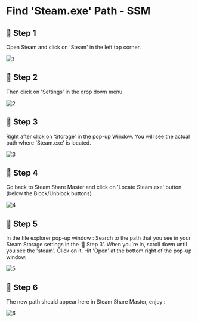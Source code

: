 # Find 'Steam.exe' Path - SSM

## 📝 Step 1
Open Steam and click on 'Steam' in the left top corner. 


![1](https://github.com/user-attachments/assets/83da25de-07c0-4821-82e0-88839bdacf89)

## 📝 Step 2
Then click on 'Settings' in the drop down menu.


![2](https://github.com/user-attachments/assets/824d2c4f-e764-43aa-a6a3-9965f783fe3c)

## 📝 Step 3
Right after click on 'Storage' in the pop-up Window.
You will see the actual path where 'Steam.exe' is located.


![3](https://github.com/user-attachments/assets/cf19db60-b990-43e8-9922-70ada3b81a80)


## 📝 Step 4
Go back to Steam Share Master and click on 'Locate Steam.exe' button (below the Block/Unblock buttons)

![4](https://github.com/user-attachments/assets/5c26929b-ceee-4b89-9507-ebdedb2e882a)

## 📝 Step 5
In the file explorer pop-up window : 
Search to the path that you see in your Steam Storage settings in the '📝 Step 3'.
When you're in, scroll down until you see the 'steam'.
Click on it.
Hit 'Open' at the bottom right of the pop-up window.

![5](https://github.com/user-attachments/assets/5d8fa366-30ce-4efa-96b0-3a0895822fe3)



## 📝 Step 6
The new path should appear here in Steam Share Master, enjoy :

![6](https://github.com/user-attachments/assets/b24498a2-d572-498a-8bce-dcd3b706f63b)









